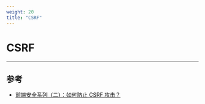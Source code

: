 ```yaml
---
weight: 20
title: "CSRF"
---
```


# CSRF

---

## 参考

- [前端安全系列（二）：如何防止 CSRF 攻击？](https://tech.meituan.com/2018/10/11/fe-security-csrf.html)
